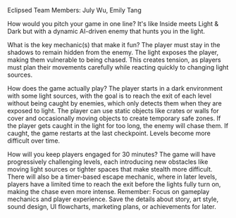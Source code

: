 Eclipsed
Team Members: July Wu, Emily Tang

How would you pitch your game in one line? 
It's like Inside meets Light & Dark but with a dynamic AI-driven enemy that hunts you in the light.

What is the key mechanic(s) that make it fun? 
The player must stay in the shadows to remain hidden from the enemy. The light exposes the player, 
making them vulnerable to being chased. This creates tension, as players must plan their movements carefully while reacting quickly to changing light sources.

How does the game actually play? 
The player starts in a dark environment with some light sources, with the goal is to reach the exit of each level without being caught by enemies,
which only detects them when they are exposed to light. The player can use static objects like crates or walls for cover and occasionally moving objects to create temporary safe zones. 
If the player gets caught in the light for too long, the enemy will chase them. If caught, the game restarts at the last checkpoint. Levels become more difficult over time.

How will you keep players engaged for 30 minutes? The game will have progressively challenging levels, each introducing new obstacles like moving light sources or tighter spaces that make stealth more difficult. There will also be a timer-based escape mechanic, where in later levels, players have a limited time to reach the exit before the lights fully turn on, making the chase even more intense.
Remember: Focus on gameplay mechanics and player experience. Save the details about story, art style, sound design, UI flowcharts, marketing plans, or achievements for later.

